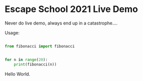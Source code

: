 # Escape School 2021 Live Demo

Never do live demo, always end up in a catastrophe....

Usage:
```python

from fibonacci import fibonacci


for n in range(20):
    print(fibonacci(n))
```

Hello World.